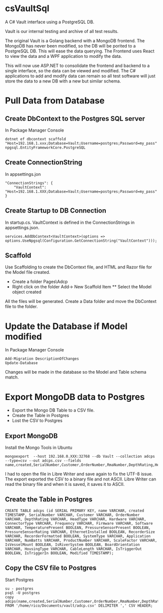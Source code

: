 # csVaultSql

A C# Vault interface using a PostgreSQL DB.

Vault is our internal testing and archive of all test results.

The original Vault is a Golang backend with a MongoDB frontend.  The MongoDB has never been modified, so the DB will
be porited to a PostgreSQL DB.  This will ease the data querying.  The Frontend uses React to view the
data and a WPF application to modify the data.  

This will now use ASP.NET to consolidate the frontend and backend to a single interface,
so the data can be viewed and modified.  The C# applications to add and modify data can 
remain so all test software will just store the data to a new DB with a new but similar schema.

# Pull Data from Database

## Create DbContext to the Postgres SQL server
In Package Manager Console
```
dotnet ef dbcontext scaffold "Host=192.168.1.xxx;Database=Vault;Username=postgres;Password=my_pass" npgsql.EntityFrameworkCore.PostgreSQL
```

## Create ConnectionString
In appsettings.jon
```
"ConnectionStrings": {
    "VaultContext": "Host=192.168.1.XXX;Database=Vault;Username=postgres;Password=my_pass"
}
```

## Create Startup to DB Connection
In startup.cs.  VaultContext is defined in the ConnectionStrings in appsettings.json.
```
services.AddDbContext<VaultContext>(options => options.UseNpgsql(Configuration.GetConnectionString("VaultContext")));
```

## Scaffold
Use Scaffolding to create the DbContext file, and HTML and Razor file for the Model file created.
* Create a folder Pages\Adcp
* Right click on the folder Add-> New Scaffold Item
** Select the Model object created

All the files will be generated.  Create a Data folder and move the DbContext file to the folder.


# Update the Database if Model modified
In Package Manager Console
```
Add-Migration DescriptionOfChanges
Update-Database
```
Changes will be made in the database so the Model and Table schema match.

# Export MongoDB data to Postgres
* Export the Mongo DB Table to a CSV file.
* Create the Table in Postgres
* Lost the CSV to Postgres

## Export MongoDB
Install the Mongo Tools in Ubuntu
```
mongoexport  --host 192.168.0.XXX:32768 --db Vault --collection adcps --type=csv --out adcps.csv --fields name,created,SerialNumber,Customer,OrderNumber,RmaNumber,DepthRating,HeadType,Hardware,ConnectorType,Frequency,Firmware,Software,TemperaturePresent,PressureSensorPresent,PressureSensorRating,EthernetInstalled,RecorderSize,RecorderFormatted,SystemType,Application,NumBatts,ProductNumber,ScaleFactor,IsVesselMount,IsRiverSystem,BoardOrientation,HousingType,CableLength,IsTriggerOut,IsTriggerIn,Modified
```
I had to open the file in Libre Writer and save again to fix the UTF-8 issue.  The export exported the CSV to a binary file and not ASCII.  Libre Writer can read the binary file and when it is saved, it saves it to ASCII.

## Create the Table in Postgres
```
CREATE TABLE adcps (id SERIAL PRIMARY KEY, name VARCHAR, created TIMESTAMP, SerialNumber VARCHAR, Customer VARCHAR, OrderNumber VARCHAR, DepthRating VARCHAR, HeadType VARCHAR, Hardware VARCHAR, ConnectorType VARCHAR, Frequency VARCHAR, Firmware VARCHAR, Software VARCHAR, TemperaturePresent BOOLEAN, PressureSensorPresent BOOLEAN, PressureSensorRating VARCHAR, EthernetInstalled BOOLEAN, RecorderSize VARCHAR, RecorderFormatted BOOLEAN, SystemType VARCHAR, Application VARCHAR, NumBatts VARCHAR, ProductNumber VARCHAR, ScaleFactor VARCHAR, IsVesselMount BOOLEAN, IsRiverSystem BOOLEAN, BoardOrientation VARCHAR, HousingType VARCHAR, CableLength VARCHAR, IsTriggerOut BOOLEAN, IsTriggerIn BOOLEAN, Modified TIMESTAMP);
```


## Copy the CSV file to Postgres
Start Postgres
```
su - postgres
psql -U postgres
copy adcps(name,created,SerialNumber,Customer,OrderNumber,RmaNumber,DepthRating,HeadType,Hardware,ConnectorType,Frequency,Firmware,Software,TemperaturePresent,PressureSensorPresent,PressureSensorRating,EthernetInstalled,RecorderSize,RecorderFormatted,SystemType,Application,NumBatts,ProductNumber,ScaleFactor,IsVesselMount,IsRiverSystem,BoardOrientation,HousingType,CableLength,IsTriggerOut,IsTriggerIn,Modified) FROM '/home/rico/Documents/vault/adcp.csv' DELIMITER ',' CSV HEADER;
```